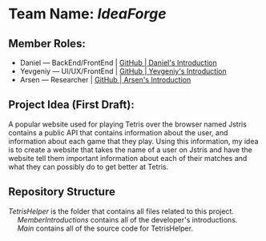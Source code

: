 <h1>Team Name: <i>IdeaForge</i></h1>

<h2>Member Roles:</h2>
<ul>
	<li>Daniel — BackEnd/FrontEnd | <a href="https://github.com/AtomicRecall/">GitHub | </a> <a href="https://github.com/yevexe/3140ProjectsRepo/blob/main/TetrisHelper/MemberIntroductions/Daniel/SelfIntroduction.html">Daniel's Introduction</a></li>
	<li>Yevgeniy — UI/UX/FrontEnd | <a href="https://github.com/yevexe/">GitHub | </a> <a href="https://github.com/yevexe/3140ProjectsRepo/blob/main/TetrisHelper/MemberIntroductions/Yevgeniy/index.html">Yevgeniy's Introduction</a></li>
	<li>Arsen — Researcher | <a href="https://github.com/YaArsen">GitHub | </a> <a href= "https://github.com/yevexe/3140ProjectsRepo/blob/main/TetrisHelper/MemberIntroductions/Arsen/index.html">Arsen's Introduction</a></li>
</ul>

<h2>Project Idea (First Draft):</h2>
<p>A popular website used for playing Tetris over the browser named Jstris contains a public API that 
contains information about the user, and information about each game that they play. Using this 
information, my idea is to create a website that takes the name of a user on Jstris and have the 
website tell them important information about each of their matches and what they can possibly do 
to get better at Tetris.</p>

<h2>Repository Structure</h2>
<p><i>TetrisHelper</i> is the folder that contains all files related to this project. <br> &ensp;&ensp; <i>MemberIntroductions</i> contains all of the developer's introductions. <br> &emsp; <i>Main</i> contains all of the source code for TetrisHelper.</p>
